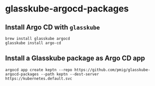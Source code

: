 # glasskube-argocd-packages


## Install Argo CD with `glasskube`

```shell
brew install glasskube argocd
glasskube install argo-cd
```

## Install a Glasskube package as Argo CD app

```shell
argocd app create keptn --repo https://github.com/pmig/glasskube-argocd-packages --path keptn --dest-server https://kubernetes.default.svc
```